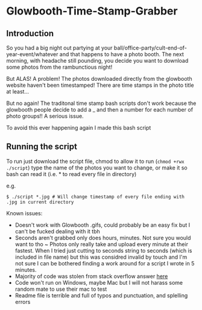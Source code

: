 # Glowbooth-Time-Stamp-Grabber

## Introduction
So you had a big night out partying at your ball/office-party/cult-end-of-year-event/whatever and that happens to have a photo booth. The next morning, with headache still pounding, you decide you want to download some photos from the rambunctious night! 

But ALAS! A problem! The photos downloaded directly from the glowbooth website haven't been timestamped! There are time stamps in the photo title at least...

But no again! The traditonal time stamp bash scripts don't work because the glowbooth people decide to add a _ and then a number for each number of photo groups!! A serious issue.

To avoid this ever happening again I made this bash script

## Running the script
To run just download the script file, chmod to allow it to run (`chmod +rwx ./script`) type the name of the photos you want to change, or make it so bash can read it (i.e. * to read every file in directory)

e.g.
```
$ ./script *.jpg # Will change timestamp of every file ending with .jpg in current directory
```

Known issues:
- Doesn't work with Glowbooth .gifs, could probably be an easy fix but I can't be fucked dealing with it tbh
- Seconds aren't grabbed only does hours, minutes. Not sure you would want to tho ~ Photos only really take and upload every minute at their fastest. When I tried just cutting to seconds string to seconds (which is included in file name) but this was considred invalid by touch and I'm not sure I can be bothered finding a work around for a script I wrote in 5 minutes.
- Majority of code was stolen from stack overflow answer [here](https://stackoverflow.com/questions/31351739/how-can-i-change-a-files-timestamp-from-the-file-name-in-linux)
- Code won't run on Windows, maybe Mac but I will not harass some random mate to use their mac to test
- Readme file is terrible and full of typos and punctuation, and splelling errors
